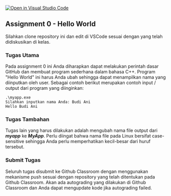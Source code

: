 [![Open in Visual Studio Code](https://classroom.github.com/assets/open-in-vscode-c66648af7eb3fe8bc4f294546bfd86ef473780cde1dea487d3c4ff354943c9ae.svg)](https://classroom.github.com/online_ide?assignment_repo_id=10202537&assignment_repo_type=AssignmentRepo)
## Assignment 0 - Hello World

Silahkan clone repository ini dan edit di VSCode sesuai dengan yang telah didiskusikan di kelas.

### Tugas Utama

Pada assignment 0 ini Anda diharapkan dapat melakukan perintah dasar GitHub dan membuat program sederhana dalam bahasa C++. Program "Hello World" ini harus Anda ubah sehingga dapat menampilkan nama yang diinputkan oleh user. Sebagai contoh berikut merupakan contoh input / output dari program yang diinginkan:

```
.\myapp.exe
Silahkan inputkan nama Anda: Budi Ani
Hello Budi Ani
```

### Tugas Tambahan

Tugas lain yang harus dilakukan adalah mengubah nama file output dari **_myapp_** ke **_MyApp_**. Perlu diingat bahwa nama file pada Linux bersifat case-sensitive sehingga Anda perlu memperhatikan kecil-besar dari huruf tersebut.

### Submit Tugas

Seluruh tugas disubmit ke Github Classroom dengan menggunakan mekanisme push sesuai dengan repository yang telah ditentukan pada Github Classroom. Akan ada autograding yang dilakukan di Github Classroom dan Anda dapat mengupdate kode jika autograding failed. 
